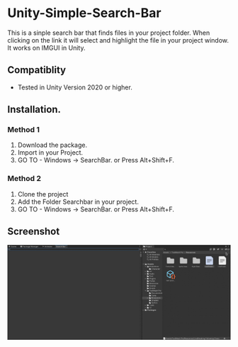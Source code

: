# Unity-Simple-Search-Bar

This is a sinple search bar that finds files in your project folder. When clicking on the link it will select and highlight the file in your project window. It works on IMGUI in Unity.

## Compatiblity

 - Tested in Unity Version 2020 or higher.

## Installation.
 ### Method 1
1. Download the package.
2. Import in your Project.
3. GO TO - Windows -> SearchBar. or Press Alt+Shift+F.
 ### Method 2
1. Clone the project
2. Add the Folder Searchbar in your project. 
3. GO TO - Windows -> SearchBar. or Press Alt+Shift+F.
   
## Screenshot
![alt text](Images/SearchBar.gif)
